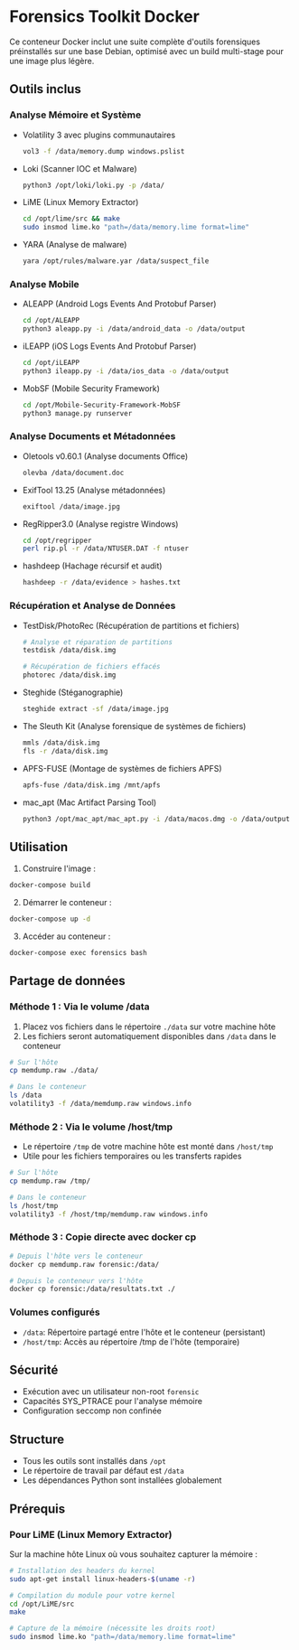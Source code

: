 # Forensics Toolkit Docker

Ce conteneur Docker inclut une suite complète d'outils forensiques préinstallés sur une base Debian, optimisé avec un build multi-stage pour une image plus légère.

## Outils inclus

### Analyse Mémoire et Système
- Volatility 3 avec plugins communautaires
  ```bash
  vol3 -f /data/memory.dump windows.pslist
  ```
- Loki (Scanner IOC et Malware)
  ```bash
  python3 /opt/loki/loki.py -p /data/
  ```
- LiME (Linux Memory Extractor)
  ```bash
  cd /opt/lime/src && make
  sudo insmod lime.ko "path=/data/memory.lime format=lime"
  ```
- YARA (Analyse de malware)
  ```bash
  yara /opt/rules/malware.yar /data/suspect_file
  ```

### Analyse Mobile
- ALEAPP (Android Logs Events And Protobuf Parser)
  ```bash
  cd /opt/ALEAPP
  python3 aleapp.py -i /data/android_data -o /data/output
  ```
- iLEAPP (iOS Logs Events And Protobuf Parser)
  ```bash
  cd /opt/iLEAPP
  python3 ileapp.py -i /data/ios_data -o /data/output
  ```
- MobSF (Mobile Security Framework)
  ```bash
  cd /opt/Mobile-Security-Framework-MobSF
  python3 manage.py runserver
  ```

### Analyse Documents et Métadonnées
- Oletools v0.60.1 (Analyse documents Office)
  ```bash
  olevba /data/document.doc
  ```
- ExifTool 13.25 (Analyse métadonnées)
  ```bash
  exiftool /data/image.jpg
  ```
- RegRipper3.0 (Analyse registre Windows)
  ```bash
  cd /opt/regripper
  perl rip.pl -r /data/NTUSER.DAT -f ntuser
  ```
- hashdeep (Hachage récursif et audit)
  ```bash
  hashdeep -r /data/evidence > hashes.txt
  ```

### Récupération et Analyse de Données
- TestDisk/PhotoRec (Récupération de partitions et fichiers)
  ```bash
  # Analyse et réparation de partitions
  testdisk /data/disk.img
  
  # Récupération de fichiers effacés
  photorec /data/disk.img
  ```
- Steghide (Stéganographie)
  ```bash
  steghide extract -sf /data/image.jpg
  ```
- The Sleuth Kit (Analyse forensique de systèmes de fichiers)
  ```bash
  mmls /data/disk.img
  fls -r /data/disk.img
  ```
- APFS-FUSE (Montage de systèmes de fichiers APFS)
  ```bash
  apfs-fuse /data/disk.img /mnt/apfs
  ```
- mac_apt (Mac Artifact Parsing Tool)
  ```bash
  python3 /opt/mac_apt/mac_apt.py -i /data/macos.dmg -o /data/output
  ```

## Utilisation

1. Construire l'image :
```bash
docker-compose build
```

2. Démarrer le conteneur :
```bash
docker-compose up -d
```

3. Accéder au conteneur :
```bash
docker-compose exec forensics bash
```

## Partage de données

### Méthode 1 : Via le volume /data

1. Placez vos fichiers dans le répertoire `./data` sur votre machine hôte
2. Les fichiers seront automatiquement disponibles dans `/data` dans le conteneur

```bash
# Sur l'hôte
cp memdump.raw ./data/

# Dans le conteneur
ls /data
volatility3 -f /data/memdump.raw windows.info
```

### Méthode 2 : Via le volume /host/tmp

- Le répertoire `/tmp` de votre machine hôte est monté dans `/host/tmp`
- Utile pour les fichiers temporaires ou les transferts rapides

```bash
# Sur l'hôte
cp memdump.raw /tmp/

# Dans le conteneur
ls /host/tmp
volatility3 -f /host/tmp/memdump.raw windows.info
```

### Méthode 3 : Copie directe avec docker cp

```bash
# Depuis l'hôte vers le conteneur
docker cp memdump.raw forensic:/data/

# Depuis le conteneur vers l'hôte
docker cp forensic:/data/resultats.txt ./
```

### Volumes configurés

- `/data`: Répertoire partagé entre l'hôte et le conteneur (persistant)
- `/host/tmp`: Accès au répertoire /tmp de l'hôte (temporaire)

## Sécurité

- Exécution avec un utilisateur non-root `forensic`
- Capacités SYS_PTRACE pour l'analyse mémoire
- Configuration seccomp non confinée

## Structure

- Tous les outils sont installés dans `/opt`
- Le répertoire de travail par défaut est `/data`
- Les dépendances Python sont installées globalement

## Prérequis

### Pour LiME (Linux Memory Extractor)
Sur la machine hôte Linux où vous souhaitez capturer la mémoire :
```bash
# Installation des headers du kernel
sudo apt-get install linux-headers-$(uname -r)

# Compilation du module pour votre kernel
cd /opt/LiME/src
make

# Capture de la mémoire (nécessite les droits root)
sudo insmod lime.ko "path=/data/memory.lime format=lime"
```
